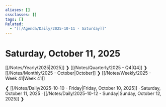 ```yaml
---
aliases: []
cssclasses: []
tags: []
Related:
  - "[[/Agenda/Daily/2025-10-11 - Saturday]]"
---
```

# Saturday, October 11, 2025

[[/Notes/Yearly/2025|2025]] ❯ [[/Notes/Quarterly/2025 - Q4|Q4]] ❯ [[/Notes/Monthly/2025 - October|October]] ❯ [[/Notes/Weekly/2025 - Week 41|Week 41]]

❮ [[/Notes/Daily/2025-10-10 - Friday|Friday, October 10, 2025]] · Saturday, October 11, 2025 · [[/Notes/Daily/2025-10-12 - Sunday|Sunday, October 12, 2025]] ❯


